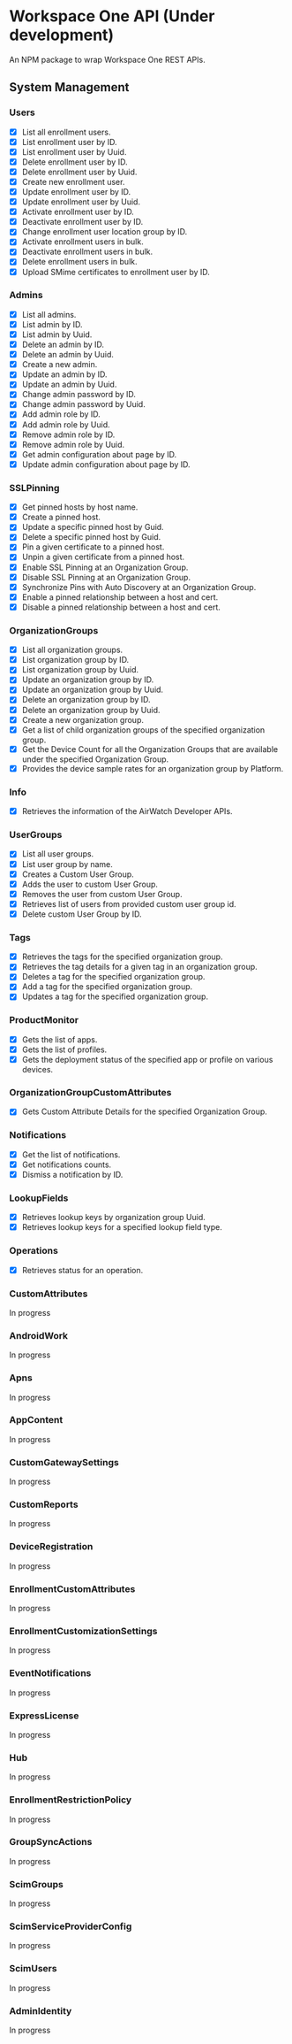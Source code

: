# Workspace One API (Under development)
An NPM package to wrap Workspace One REST APIs.

## System Management

### Users
- [x] List all enrollment users.
- [x] List enrollment user by ID.
- [x] List enrollment user by Uuid.
- [x] Delete enrollment user by ID.
- [x] Delete enrollment user by Uuid.
- [x] Create new enrollment user.
- [x] Update enrollment user by ID.
- [x] Update enrollment user by Uuid.
- [x] Activate enrollment user by ID.
- [x] Deactivate enrollment user by ID.
- [x] Change enrollment user location group by ID.
- [x] Activate enrollment users in bulk.
- [x] Deactivate enrollment users in bulk.
- [x] Delete enrollment users in bulk.
- [x] Upload SMime certificates to enrollment user by ID.

### Admins
- [x] List all admins.
- [x] List admin by ID.
- [x] List admin by Uuid.
- [x] Delete an admin by ID.
- [x] Delete an admin by Uuid.
- [x] Create a new admin.
- [x] Update an admin by ID.
- [x] Update an admin by Uuid.
- [x] Change admin password by ID.
- [x] Change admin password by Uuid.
- [x] Add admin role by ID.
- [x] Add admin role by Uuid.
- [x] Remove admin role by ID.
- [x] Remove admin role by Uuid.
- [x] Get admin configuration about page by ID.
- [x] Update admin configuration about page by ID.

### SSLPinning
- [x] Get pinned hosts by host name.
- [x] Create a pinned host.
- [x] Update a specific pinned host by Guid.
- [x] Delete a specific pinned host by Guid.
- [x] Pin a given certificate to a pinned host.
- [x] Unpin a given certificate from a pinned host.
- [x] Enable SSL Pinning at an Organization Group.
- [x] Disable SSL Pinning at an Organization Group.
- [x] Synchronize Pins with Auto Discovery at an Organization Group.
- [x] Enable a pinned relationship between a host and cert.
- [x] Disable a pinned relationship between a host and cert.

### OrganizationGroups
- [x] List all organization groups.
- [x] List organization group by ID.
- [x] List organization group by Uuid.
- [x] Update an organization group by ID.
- [x] Update an organization group by Uuid.
- [x] Delete an organization group by ID.
- [x] Delete an organization group by Uuid.
- [x] Create a new organization group.
- [x] Get a list of child organization groups of the specified organization group.
- [x] Get the Device Count for all the Organization Groups that are available under the specified Organization Group.
- [x] Provides the device sample rates for an organization group by Platform.

### Info
- [x] Retrieves the information of the AirWatch Developer APIs.

### UserGroups
- [x] List all user groups.
- [x] List user group by name.
- [x] Creates a Custom User Group.
- [x] Adds the user to custom User Group.
- [x] Removes the user from custom User Group.
- [x] Retrieves list of users from provided custom user group id.
- [x] Delete custom User Group by ID.

### Tags
- [x] Retrieves the tags for the specified organization group.
- [x] Retrieves the tag details for a given tag in an organization group.
- [x] Deletes a tag for the specified organization group.
- [x] Add a tag for the specified organization group.
- [x] Updates a tag for the specified organization group.

### ProductMonitor
- [x] Gets the list of apps.
- [x] Gets the list of profiles.
- [x] Gets the deployment status of the specified app or profile on various devices.

### OrganizationGroupCustomAttributes
- [x] Gets Custom Attribute Details for the specified Organization Group.

### Notifications
- [x] Get the list of notifications.
- [x] Get notifications counts.
- [x] Dismiss a notification by ID.

### LookupFields
- [x] Retrieves lookup keys by organization group Uuid.
- [x] Retrieves lookup keys for a specified lookup field type.

### Operations
- [x] Retrieves status for an operation.

### CustomAttributes
In progress

### AndroidWork
In progress

### Apns
In progress

### AppContent
In progress

### CustomGatewaySettings
In progress

### CustomReports
In progress

### DeviceRegistration
In progress

### EnrollmentCustomAttributes
In progress

### EnrollmentCustomizationSettings
In progress

### EventNotifications
In progress

### ExpressLicense
In progress

### Hub
In progress

### EnrollmentRestrictionPolicy
In progress

### GroupSyncActions
In progress

### ScimGroups
In progress

### ScimServiceProviderConfig
In progress

### ScimUsers
In progress

### AdminIdentity
In progress
